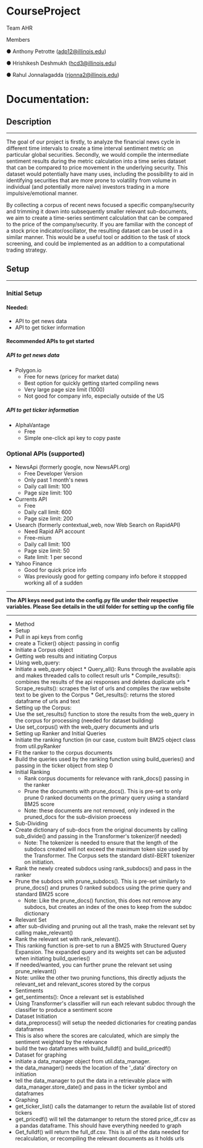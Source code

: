 # CourseProject

Team AHR

Members

●	Anthony Petrotte (adp12@illinois.edu)

●	Hrishikesh Deshmukh (hcd3@illinois.edu)

●	Rahul Jonnalagadda (rjonna2@illinois.edu)


# Documentation:

## Description
------

The goal of our project is firstly, to analyze the financial news cycle in different time intervals to create a time interval sentiment metric on particular global securities. Secondly, we would compile the intermediate sentiment results during the metric calculation into a time series dataset that can be compared to price movement in the underlying security. This dataset would potentially have many uses, including the possibility to aid in identifying securities that are more prone to volatility from volume in individual (and potentially more naïve) investors trading in a more impulsive/emotional manner. 

By collecting a corpus of recent news focused a specific company/security and trimming it down into subsequently smaller relevant sub-documents, we aim to create a time-series sentiment calculation that can be compared to the price of the company/security. If you are familiar with the concept of a stock price indicator/oscillator, the resulting dataset can be used in a similar manner. This would be a useful tool or addition to the task of stock screening, and could be implemented as an addition to a computational trading strategy.


## Setup
------


### Initial Setup
  

#### Needed:
* API to get news data
* API to get ticker information

#### Recommended APIs to get started

##### API to get news data
* Polygon.io
  * Free for news (pricey for market data)
  * Best option for quickly getting started compiling news
  * Very large page size limit (1000)
  * Not good for company info, especially outside of the US

##### API to get ticker information
* AlphaVantage
  * Free
  * Simple one-click api key to copy paste
 
### Optional APIs (supported)
* NewsApi (formerly google, now NewsAPI.org)
  * Free Developer Version
  * Only past 1 month's news
  * Daily call limit: 100
  * Page size limit: 100
* Currents API
  * Free
  * Daily call limit: 600
  * Page size limit: 200
* Usearch (formerly contextual_web, now Web Search on RapidAPI)
  * Need Rapid API account
  * Free-mium
  * Daily call limit: 100
  * Page size limit: 50
  * Rate limit: 1 per second
* Yahoo Finance
  * Good for quick price info
  * Was previously good for getting company info before it stoppped working all of a sudden

***
**The API keys need put into the config.py file under their respective variables.
Please See details in the util folder for setting up the config file**
***

* Method
 *  Setup
  * Pull in api keys from config
  * create a Ticker() object: passing in config
  * Initiate a Corpus object
 * Getting web results and initiating Corpus
  * Using web_query:
   * Initiate a web_query object
    * Query_all(): Runs through the available apis and makes threaded calls to collect result urls
    * Compile_results(): combines the results of the api responses and deletes duplicate urls
    * Scrape_results(): scrapes the list of urls and compiles the raw website text to be given to the Corpus
    * Get_results(): returns the stored dataframe of urls and text
  * Setting up the Corpus:
   * Use the set_results() function to store the results from the web_query in the corpus for processing (needed for dataset building)
   * Use set_corpus() with the web_query documents and urls
 * Setting up Ranker and Initial Queries
  * Initiate the ranking function (in our case, custom built BM25 object class from util.pyRanker
  * Fit the ranker to the corpus documents
  * Build the queries used by the ranking function using build_queries() and passing in the ticker object from step 0
 * Initial Ranking
   * Rank corpus documents for relevance with rank_docs() passing in the ranker
   * Prune the documents with prune_docs(). This is pre-set to only prune 0 ranked documents on the primary query using a standard BM25 score
    * Note: these documents are not removed, only indexed in the pruned_docs for the sub-division proecess
 * Sub-Dividing
  * Create dictionary of sub-docs from the original documents by calling sub_divide() and passing in the Transformer's tokenizer(if needed)
    * Note: The tokenizer is needed to ensure that the length of the subdocs created will not exceed the maximum token size used by the Transformer. The Corpus sets the standard distil-BERT tokenizer on initiation.
  * Rank the newly created subdocs using rank_subdocs() and pass in the ranker
  * Prune the subdocs with prune_subdocs(). This is pre-set similarly to prune_docs() and prunes 0 ranked subdocs using the prime query and standard BM25 score
    * Note: Like the prune_docs() function, this does not remove any subdocs, but creates an index of the ones to keep from the subdoc dictionary
 * Relevant Set
  * after sub-dividing and pruning out all the trash, make the relevant set by calling make_relevant()
  * Rank the relevant set with rank_relevant().
   * This ranking function is pre-set to run a BM25 with Structured Query Expansion. The expanded query and its weights set can be adjusted when initiating build_queries()
  * If needed/wanted, you can further prune the relevant set using prune_relevant()
   * Note: unlike the other two pruning functions, this directly adjusts the relevant_set and relevant_scores stored by the corpus
 * Sentiments
  * get_sentiments(): Once a relevant set is established
   * Using Transformer's classifier will run each relevant subdoc through the classifier to produce a sentiment score
 * Dataset Initiation
  * data_preprocess() will setup the needed dictionaries for creating pandas dataframes
   * This is also where the scores are calculated, which are simply the sentiment weighted by the relevance
  * build the two dataframes with build_fulldf() and build_pricedf()
 * Dataset for graphing
  * initiate a data_manager object from util.data_manager.
   * the data_manager() needs the location of the '_data' directory on initiation
  * tell the data_manager to put the data in a retrievable place with data_manager.store_date() and pass in the ticker symbol and dataframes
 * Graphing
  * get_ticker_list() calls the datamanger to return the available list of stored tickers 
  * get_pricedf() will tell the datamanger to return the stored price_df.csv as a pandas dataframe. This should have everything needed to graph
  * Get_fulldf() will return the full_df.csv. This is all of the data needed for recalculation, or recompiling the relevant documents as it holds urls
